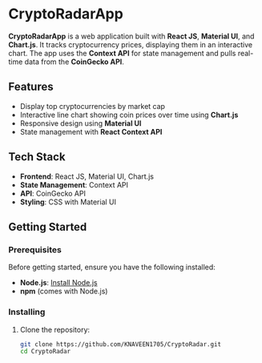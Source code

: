 # CryptoRadarApp

**CryptoRadarApp** is a web application built with **React JS**, **Material UI**, and **Chart.js**. It tracks cryptocurrency prices, displaying them in an interactive chart. The app uses the **Context API** for state management and pulls real-time data from the **CoinGecko API**.

## Features
- Display top cryptocurrencies by market cap
- Interactive line chart showing coin prices over time using **Chart.js**
- Responsive design using **Material UI**
- State management with **React Context API**

## Tech Stack
- **Frontend**: React JS, Material UI, Chart.js
- **State Management**: Context API
- **API**: CoinGecko API
- **Styling**: CSS with Material UI

## Getting Started

### Prerequisites
Before getting started, ensure you have the following installed:
- **Node.js**: [Install Node.js](https://nodejs.org/)
- **npm** (comes with Node.js)

### Installing
1. Clone the repository:
   ```bash
   git clone https://github.com/KNAVEEN1705/CryptoRadar.git
   cd CryptoRadar
